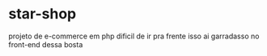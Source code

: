 # star-shop
projeto de e-commerce em php dificil de ir pra frente isso ai garradasso no front-end dessa bosta
